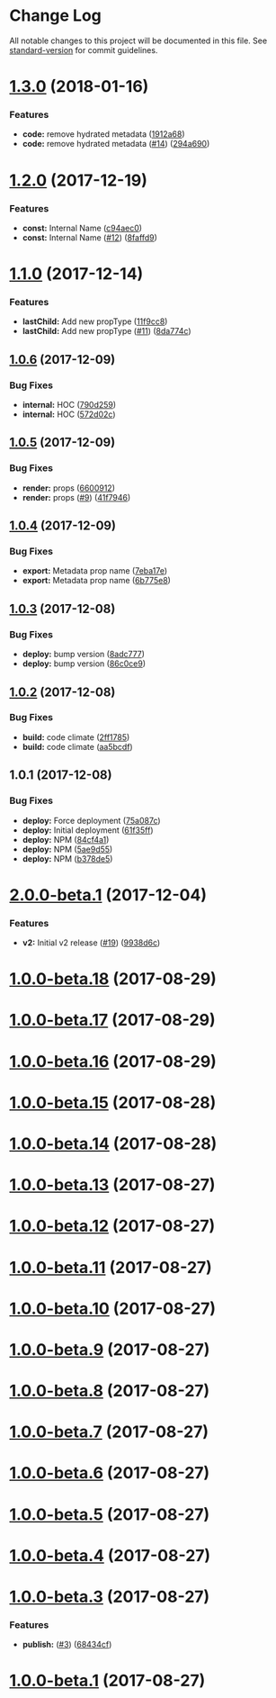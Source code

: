 # Change Log

All notable changes to this project will be documented in this file. See [standard-version](https://github.com/conventional-changelog/standard-version) for commit guidelines.

<a name="1.3.0"></a>
# [1.3.0](https://github.com/adam-26/react-html-metadata/compare/v1.2.0...v1.3.0) (2018-01-16)


### Features

* **code:** remove hydrated metadata ([1912a68](https://github.com/adam-26/react-html-metadata/commit/1912a68))
* **code:** remove hydrated metadata ([#14](https://github.com/adam-26/react-html-metadata/issues/14)) ([294a690](https://github.com/adam-26/react-html-metadata/commit/294a690))



<a name="1.2.0"></a>
# [1.2.0](https://github.com/adam-26/react-html-metadata/compare/v1.1.0...v1.2.0) (2017-12-19)


### Features

* **const:** Internal Name ([c94aec0](https://github.com/adam-26/react-html-metadata/commit/c94aec0))
* **const:** Internal Name ([#12](https://github.com/adam-26/react-html-metadata/issues/12)) ([8faffd9](https://github.com/adam-26/react-html-metadata/commit/8faffd9))



<a name="1.1.0"></a>
# [1.1.0](https://github.com/adam-26/react-html-metadata/compare/v1.0.6...v1.1.0) (2017-12-14)


### Features

* **lastChild:** Add new propType ([11f9cc8](https://github.com/adam-26/react-html-metadata/commit/11f9cc8))
* **lastChild:** Add new propType ([#11](https://github.com/adam-26/react-html-metadata/issues/11)) ([8da774c](https://github.com/adam-26/react-html-metadata/commit/8da774c))



<a name="1.0.6"></a>
## [1.0.6](https://github.com/adam-26/react-html-metadata/compare/v1.0.5...v1.0.6) (2017-12-09)


### Bug Fixes

* **internal:** HOC ([790d259](https://github.com/adam-26/react-html-metadata/commit/790d259))
* **internal:** HOC ([572d02c](https://github.com/adam-26/react-html-metadata/commit/572d02c))



<a name="1.0.5"></a>
## [1.0.5](https://github.com/adam-26/react-html-metadata/compare/v1.0.4...v1.0.5) (2017-12-09)


### Bug Fixes

* **render:** props ([6600912](https://github.com/adam-26/react-html-metadata/commit/6600912))
* **render:** props  ([#9](https://github.com/adam-26/react-html-metadata/issues/9)) ([41f7946](https://github.com/adam-26/react-html-metadata/commit/41f7946))



<a name="1.0.4"></a>
## [1.0.4](https://github.com/adam-26/react-html-metadata/compare/v1.0.3...v1.0.4) (2017-12-09)


### Bug Fixes

* **export:** Metadata prop name ([7eba17e](https://github.com/adam-26/react-html-metadata/commit/7eba17e))
* **export:** Metadata prop name ([6b775e8](https://github.com/adam-26/react-html-metadata/commit/6b775e8))



<a name="1.0.3"></a>
## [1.0.3](https://github.com/adam-26/react-html-metadata/compare/v1.0.2...v1.0.3) (2017-12-08)


### Bug Fixes

* **deploy:** bump version ([8adc777](https://github.com/adam-26/react-html-metadata/commit/8adc777))
* **deploy:** bump version ([86c0ce9](https://github.com/adam-26/react-html-metadata/commit/86c0ce9))



<a name="1.0.2"></a>
## [1.0.2](https://github.com/adam-26/react-html-metadata/compare/v1.0.1...v1.0.2) (2017-12-08)


### Bug Fixes

* **build:** code climate ([2ff1785](https://github.com/adam-26/react-html-metadata/commit/2ff1785))
* **build:** code climate ([aa5bcdf](https://github.com/adam-26/react-html-metadata/commit/aa5bcdf))



<a name="1.0.1"></a>
## 1.0.1 (2017-12-08)


### Bug Fixes

* **deploy:** Force deployment ([75a087c](https://github.com/adam-26/react-html-metadata/commit/75a087c))
* **deploy:** Initial deployment ([61f35ff](https://github.com/adam-26/react-html-metadata/commit/61f35ff))
* **deploy:** NPM ([84cf4a1](https://github.com/adam-26/react-html-metadata/commit/84cf4a1))
* **deploy:** NPM ([5ae9d55](https://github.com/adam-26/react-html-metadata/commit/5ae9d55))
* **deploy:** NPM ([b378de5](https://github.com/adam-26/react-html-metadata/commit/b378de5))



<a name="2.0.0-beta.1"></a>
# [2.0.0-beta.1](https://github.com/adam-26/react-router-dispatcher/compare/v1.0.0-beta.18...v2.0.0-beta.1) (2017-12-04)


### Features

* **v2:** Initial v2 release ([#19](https://github.com/adam-26/react-router-dispatcher/issues/19)) ([9938d6c](https://github.com/adam-26/react-router-dispatcher/commit/9938d6c))



<a name="1.0.0-beta.18"></a>
# [1.0.0-beta.18](https://github.com/adam-26/react-router-dispatcher/compare/v1.0.0-beta.17...v1.0.0-beta.18) (2017-08-29)



<a name="1.0.0-beta.17"></a>
# [1.0.0-beta.17](https://github.com/adam-26/react-router-dispatcher/compare/v1.0.0-beta.16...v1.0.0-beta.17) (2017-08-29)



<a name="1.0.0-beta.16"></a>
# [1.0.0-beta.16](https://github.com/adam-26/react-router-dispatcher/compare/v1.0.0-beta.15...v1.0.0-beta.16) (2017-08-29)



<a name="1.0.0-beta.15"></a>
# [1.0.0-beta.15](https://github.com/adam-26/react-router-dispatcher/compare/v1.0.0-beta.14...v1.0.0-beta.15) (2017-08-28)



<a name="1.0.0-beta.14"></a>
# [1.0.0-beta.14](https://github.com/adam-26/react-router-dispatcher/compare/v1.0.0-beta.13...v1.0.0-beta.14) (2017-08-28)



<a name="1.0.0-beta.13"></a>
# [1.0.0-beta.13](https://github.com/adam-26/react-router-dispatcher/compare/v1.0.0-beta.12...v1.0.0-beta.13) (2017-08-27)



<a name="1.0.0-beta.12"></a>
# [1.0.0-beta.12](https://github.com/adam-26/react-router-dispatcher/compare/v1.0.0-beta.11...v1.0.0-beta.12) (2017-08-27)



<a name="1.0.0-beta.11"></a>
# [1.0.0-beta.11](https://github.com/adam-26/react-router-dispatcher/compare/v1.0.0-beta.10...v1.0.0-beta.11) (2017-08-27)



<a name="1.0.0-beta.10"></a>
# [1.0.0-beta.10](https://github.com/adam-26/react-router-dispatcher/compare/v1.0.0-beta.9...v1.0.0-beta.10) (2017-08-27)



<a name="1.0.0-beta.9"></a>
# [1.0.0-beta.9](https://github.com/adam-26/react-router-dispatcher/compare/v1.0.0-beta.8...v1.0.0-beta.9) (2017-08-27)



<a name="1.0.0-beta.8"></a>
# [1.0.0-beta.8](https://github.com/adam-26/react-router-dispatcher/compare/v1.0.0-beta.7...v1.0.0-beta.8) (2017-08-27)



<a name="1.0.0-beta.7"></a>
# [1.0.0-beta.7](https://github.com/adam-26/react-router-dispatcher/compare/v1.0.0-beta.6...v1.0.0-beta.7) (2017-08-27)



<a name="1.0.0-beta.6"></a>
# [1.0.0-beta.6](https://github.com/adam-26/react-router-dispatcher/compare/v1.0.0-beta.5...v1.0.0-beta.6) (2017-08-27)



<a name="1.0.0-beta.5"></a>
# [1.0.0-beta.5](https://github.com/adam-26/react-router-dispatcher/compare/v1.0.0-beta.4...v1.0.0-beta.5) (2017-08-27)



<a name="1.0.0-beta.4"></a>
# [1.0.0-beta.4](https://github.com/adam-26/react-router-dispatcher/compare/v1.0.0-beta.3...v1.0.0-beta.4) (2017-08-27)



<a name="1.0.0-beta.3"></a>
# [1.0.0-beta.3](https://github.com/adam-26/react-router-dispatcher/compare/v1.0.0-beta.1...v1.0.0-beta.3) (2017-08-27)


### Features

* **publish:** ([#3](https://github.com/adam-26/react-router-dispatcher/issues/3)) ([68434cf](https://github.com/adam-26/react-router-dispatcher/commit/68434cf))



<a name="1.0.0-beta.1"></a>
# [1.0.0-beta.1](https://github.com/adam-26/react-router-dispatcher/compare/v5.1.0...v1.0.0-beta.1) (2017-08-27)
